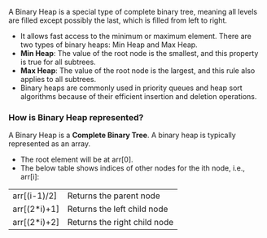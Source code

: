 
A Binary Heap is a special type of complete binary tree, meaning all levels are filled except possibly the last, which is filled from left to right.

- It allows fast access to the minimum or maximum element. There are two types of binary heaps: Min Heap and Max Heap.
- ****Min Heap****: The value of the root node is the smallest, and this property is true for all subtrees.
- ****Max Heap****: The value of the root node is the largest, and this rule also applies to all subtrees.
- Binary heaps are commonly used in priority queues and heap sort algorithms because of their efficient insertion and deletion operations.


### How is Binary Heap represented? 

A Binary Heap is a ****Complete Binary Tree****. A binary heap is typically represented as an array.

- The root element will be at arr[0].
- The below table shows indices of other nodes for the ith node, i.e., arr[i]:

|              |                              |
| ------------ | ---------------------------- |
| arr[(i-1)/2] | Returns the parent node      |
| arr[(2*i)+1] | Returns the left child node  |
| arr[(2*i)+2] | Returns the right child node |